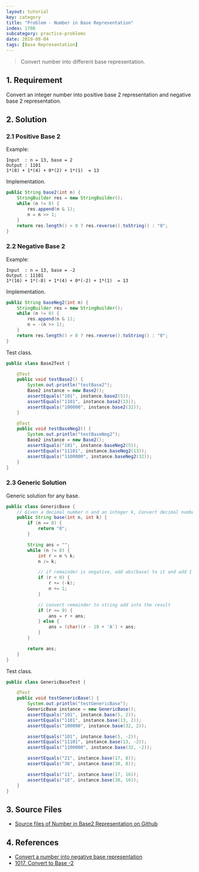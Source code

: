 ```yaml
---
layout: tutorial
key: category
title: "Problem - Number in Base Representation"
index: 1708
subcategory: practice-problems
date: 2019-08-04
tags: [Base Representation]
---
```


> Convert number into different base representation.

## 1. Requirement
Convert an integer number into positive base 2 representation and negative base 2 representation.

## 2. Solution
### 2.1 Positive Base 2
Example:
```raw
Input  : n = 13, base = 2
Output : 1101
1*(8) + 1*(4) + 0*(2) + 1*(1)  = 13
```
Implementation.
```java
public String base2(int n) {
    StringBuilder res = new StringBuilder();
    while (n != 0) {
        res.append(n & 1);
        n = n >> 1;
    }
    return res.length() > 0 ? res.reverse().toString() : "0";
}
```
### 2.2 Negative Base 2
Example:
```raw
Input  : n = 13, base = -2
Output : 11101
1*(16) + 1*(-8) + 1*(4) + 0*(-2) + 1*(1)  = 13
```
Implementation.
```java
public String baseNeg2(int n) {
    StringBuilder res = new StringBuilder();
    while (n != 0) {
        res.append(n & 1);
        n = -(n >> 1);
    }
    return res.length() > 0 ? res.reverse().toString() : "0";
}
```
Test class.
```java
public class Base2Test {

    @Test
    public void testBase2() {
        System.out.println("testBase2");
        Base2 instance = new Base2();
        assertEquals("101", instance.base2(5));
        assertEquals("1101", instance.base2(13));
        assertEquals("100000", instance.base2(32));
    }

    @Test
    public void testBaseNeg2() {
        System.out.println("testBaseNeg2");
        Base2 instance = new Base2();
        assertEquals("101", instance.baseNeg2(5));
        assertEquals("11101", instance.baseNeg2(13));
        assertEquals("1100000", instance.baseNeg2(32));
    }
}
```
### 2.3 Generic Solution
Generic solution for any base.
```java
public class GenericBase {
    // Given a decimal number n and an integer k, Convert decimal number n to base-k.
    public String base(int n, int k) {
        if (n == 0) {
            return "0";
        }

        String ans = "";
        while (n != 0) {
            int r = n % k;
            n /= k;

            // if remainder is negative, add abs(base) to it and add 1 to n
            if (r < 0) {
                r += (-k);
                n += 1;
            }

            // convert remainder to string add into the result
            if (r <= 9) {
                ans = r + ans;
            } else {
                ans = (char)(r - 10 + 'A') + ans;
            }
        }

        return ans;
    }
}
```
Test class.
```java
public class GenericBaseTest {

    @Test
    public void testGenericBase() {
        System.out.println("testGenericBase");
        GenericBase instance = new GenericBase();
        assertEquals("101", instance.base(5, 2));
        assertEquals("1101", instance.base(13, 2));
        assertEquals("100000", instance.base(32, 2));

        assertEquals("101", instance.base(5, -2));
        assertEquals("11101", instance.base(13, -2));
        assertEquals("1100000", instance.base(32, -2));

        assertEquals("21", instance.base(17, 8));
        assertEquals("36", instance.base(30, 8));

        assertEquals("11", instance.base(17, 16));
        assertEquals("1E", instance.base(30, 16));
    }
}
```

## 3. Source Files
* [Source files of Number in Base2 Representation on Github](https://github.com/jojozhuang/practice-problems/tree/master/number-base)

## 4. References
* [Convert a number into negative base representation](https://www.geeksforgeeks.org/convert-number-negative-base-representation/)
* [1017. Convert to Base -2](https://leetcode.com/problems/convert-to-base-2/discuss/265507/JavaC%2B%2BPython-2-lines-Exactly-Same-as-Base-2)
